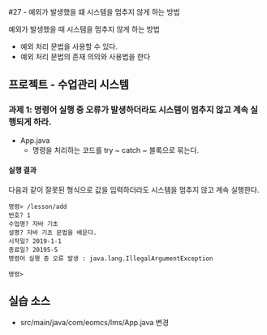 #27 -  예외가 발생했을 떄 시스템을 멈추지 않게 하는 방법

예외가 발생했을 때 시스템을 멈추지 않게 하는 방법

- 예외 처리 문법을 사용할 수 있다.
- 예외 처리 문법의 존재 의의와 사용법을 한다
  
## 프로젝트 - 수업관리 시스템  

### 과제 1: 명령어 실행 중 오류가 발생하더라도 시스템이 멈추지 않고 계속 실행되게 하라.

- App.java
    - 명령을 처리하는 코드를 try ~ catch ~ 블록으로 묶는다.

#### 실행 결과

다음과 같이 잘못된 형식으로 값을 입력하더라도 시스템을 멈추지 않고 계속 실행한다.
```
명령> /lesson/add
번호? 1
수업명? 자바 기초
설명? 자바 기초 문법을 배운다.
시작일? 2019-1-1
종료일? 20195-5
명령어 실행 중 오류 발생 : java.lang.IllegalArgumentException

명령> 
```

## 실습 소스

- src/main/java/com/eomcs/lms/App.java 변경